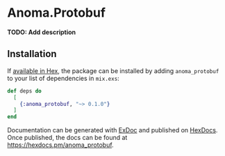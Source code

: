 # Anoma.Protobuf

**TODO: Add description**

## Installation

If [available in Hex](https://hex.pm/docs/publish), the package can be installed
by adding `anoma_protobuf` to your list of dependencies in `mix.exs`:

```elixir
def deps do
  [
    {:anoma_protobuf, "~> 0.1.0"}
  ]
end
```

Documentation can be generated with [ExDoc](https://github.com/elixir-lang/ex_doc)
and published on [HexDocs](https://hexdocs.pm). Once published, the docs can
be found at <https://hexdocs.pm/anoma_protobuf>.

